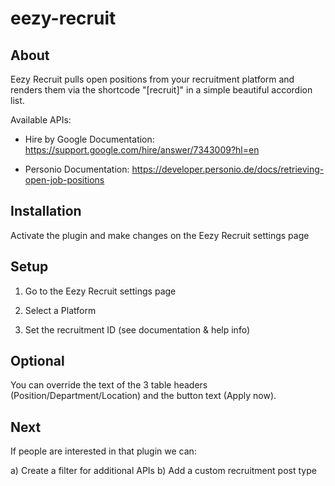 # eezy-recruit

## About
Eezy Recruit pulls open positions from your recruitment platform and renders them via the shortcode "[recruit]" in a simple beautiful accordion list.

Available APIs:

- Hire by Google
	Documentation: https://support.google.com/hire/answer/7343009?hl=en

- Personio
	Documentation: https://developer.personio.de/docs/retrieving-open-job-positions

## Installation
Activate the plugin and make changes on the Eezy Recruit settings page

## Setup
1. Go to the Eezy Recruit settings page

2. Select a Platform

3. Set the recruitment ID (see documentation & help info)

## Optional
You can override the text of the 3 table headers (Position/Department/Location) and the button text (Apply now).

## Next
If people are interested in that plugin we can:

a) Create a filter for additional APIs
b) Add a custom recruitment post type
